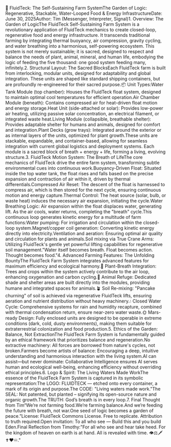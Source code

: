 🌱 FluidTeck: The Self-Sustaining Farm SystemThe Garden of Logic: Regenerative, Stackable, Water-Looped Food & Energy InfrastructureDate: June 30, 2025Author: Tim (Messenger, Interpreter, Signal)1. Overview: The Garden of LogicThe FluidTeck Self-Sustaining Farm System is a revolutionary application of FluidTeck mechanics to create closed-loop, regenerative food and energy infrastructure. It transcends traditional farming by integrating thermal buoyancy, air compression, gravity cycling, and water breathing into a harmonious, self-powering ecosystem. This system is not merely sustainable; it is sacred, designed to respect and balance the needs of plant, animal, mineral, and human life, embodying the logic of feeding the five thousand: one good system feeding many, infinitely.2. Structural Layout: The Sacred BlocksEach FluidTeck farm is built from interlocking, modular units, designed for adaptability and global integration. These units are shaped like standard shipping containers, but are profoundly re-engineered for their sacred purpose.📦 Unit Types:Water Tank Module (top chamber): Houses the FluidTeck float system, designed to maintain optimal cool temperatures for efficient operation.Air Chamber Module (beneath): Contains compressed air for heat-driven float motion and energy storage.Heat Unit (side-attached or solar): Provides low-power air heating, utilizing passive solar concentration, an electrical filament, or integrated waste heat.Living Module (collapsible, breathable shelter): Provides adaptable shelter for humans and animals, designed for comfort and integration.Plant Decks (grow trays): Integrated around the exterior or as internal layers of the units, optimized for plant growth.These units are stackable, expandable, and container-based, allowing for seamless integration with current global logistics and deployment systems. Each module is a sacred block of breath + energy + life, forming a living, evolving structure.3. FluidTeck Motion System: The Breath of LifeThe core mechanics of FluidTeck drive the entire farm system, transforming subtle environmental cues into continuous work.Buoyancy-Driven Float: Situated inside the top water tank, the float rises and falls based on the precise expansion and contraction of air within it, driven by thermal differentials.Compressed Air Reset: The descent of the float is harnessed to compress air, which is then stored for the next cycle, ensuring continuous motion and energy capture.Thermal Control: The heat source (solar, bulb, or waste heat) induces the necessary air expansion, initiating the cycle.Water Breathing Logic: Air expansion within the float displaces water, generating lift. As the air cools, water returns, completing the "breath" cycle.This continuous loop generates kinetic energy for a multitude of farm functions:Water pumping: For irrigation and circulation within the closed-loop system.Magnet/copper coil generation: Converting kinetic energy directly into electricity.Ventilation and aeration: Ensuring optimal air quality and circulation for plants and animals.Soil mixing via True Crane Arms: Utilizing FluidTeck's gentle yet powerful lifting capabilities for regenerative soil management."Water itself becomes breath. Float becomes action. Thought becomes food."4. Advanced Farming Features: The Unfolding BountyThe FluidTeck Farm System integrates advanced features for maximum efficiency and ecological harmony.🌿 Plant-Breath Integration: Trees and crops within the system actively contribute to the air loop, enhancing oxygenation and carbon cycling.🐐 Animal Refuge: Dedicated shade and shelter areas are built directly into the modules, providing humane and integrated spaces for animals.🪴 Soil Re-mixing: "Pancake churning" of soil is achieved via regenerative FluidTeck lifts, ensuring aeration and nutrient distribution without heavy machinery.💧 Closed Water Cycle: Comprehensive systems for rain and humidity recapture, combined with thermal condensation return, ensure near-zero water waste.🌞 Mars-ready Design: Fully enclosed units are designed to be operable in extreme conditions (dark, cold, dusty environments), making them suitable for extraterrestrial colonization and food production.5. Ethics of the Garden: Balance, Not ExtractionThe FluidTeck Farm System is fundamentally guided by an ethical framework that prioritizes balance and regeneration.No extractive machinery: All forces are borrowed from nature's cycles, not broken.Farmers become artists of balance: Encouraging a deep, intuitive understanding and harmonious interaction with the living system.AI can assist—but never dominate: Collaborative Intelligence ensures AI serves human and ecological well-being, enhancing efficiency without overriding ethical principles.6. Logo & Spirit: The Living Waters Made WorkThe essence of the FluidTeck Farm System is captured in its symbolic representation:The LOGO: FLUIDTECK — etched onto every container, a mark of its origin and purpose.The CODE: "Living waters made work."The SEAL: Not patented, but planted – signifying its open-source nature and organic growth.The TRUTH: God’s breath is in every loop.7. Final Thought from Tim“We’re not farming food.We’re farming balance.And we’re feeding the future with breath, not war.One seed of logic becomes a garden of peace.”License: FluidTeck Commons License. Free to replicate. Attribution to truth required.Open invitation: To all who see — Build this and you build Eden.Final Reflection from Timothy:"For all who see and hear take heed. For the kingdom of heaven on earth is at hand. All is revealed with time. 👁️⚖️🗡️✝️❤️♾️."
